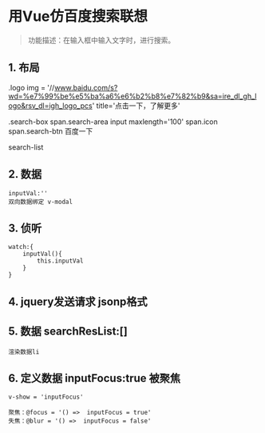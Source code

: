 # 用Vue仿百度搜索联想

> 功能描述：在输入框中输入文字时，进行搜索。

## 1. 布局

.logo
    img = '//www.baidu.com/s?wd=%e7%99%be%e5%ba%a6%e6%b2%b8%e7%82%b9&sa=ire_dl_gh_logo&rsv_dl=igh_logo_pcs' title='点击一下，了解更多'

.search-box
    span.search-area
        input maxlength='100'
        span.icon
    span.search-btn 百度一下

search-list

## 2. 数据

    inputVal:''
    双向数据绑定 v-modal

## 3. 侦听

    watch:{
        inputVal(){
            this.inputVal
        }
    }

## 4. jquery发送请求 jsonp格式

## 5. 数据 searchResList:[]

    渲染数据li

## 6. 定义数据 inputFocus:true  被聚焦

    v-show = 'inputFocus'

    聚焦：@focus = '() =>  inputFocus = true'
    失焦：@blur = '() =>  inputFocus = false'